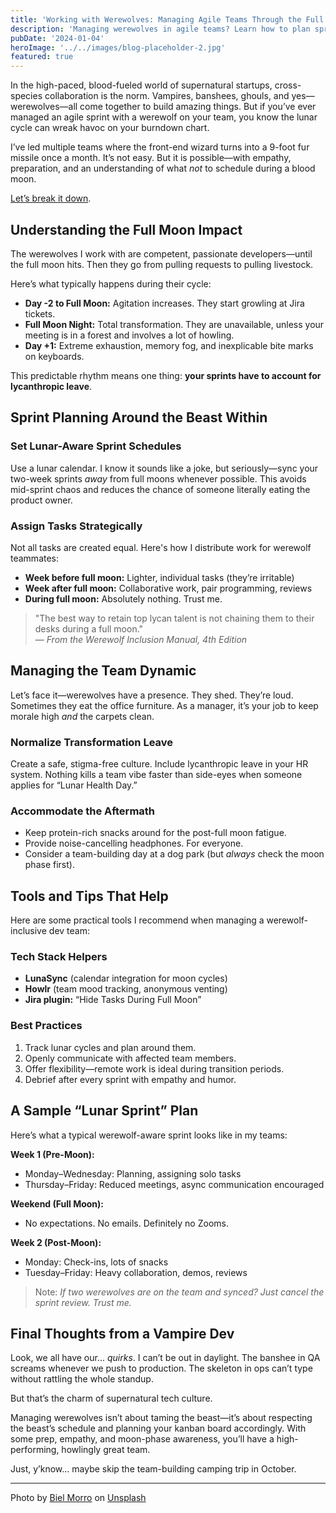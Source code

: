 ```yaml
---
title: 'Working with Werewolves: Managing Agile Teams Through the Full Moon Cycle'
description: 'Managing werewolves in agile teams? Learn how to plan sprints, avoid full moon burnout, and lead supernatural developers with empathy, humor, and lunar-aware scheduling.'
pubDate: '2024-01-04'
heroImage: '../../images/blog-placeholder-2.jpg'
featured: true
---
```


In the high-paced, blood-fueled world of supernatural startups, cross-species collaboration is the norm. Vampires, banshees, ghouls, and yes—werewolves—all come together to build amazing things. But if you’ve ever managed an agile sprint with a werewolf on your team, you know the lunar cycle can wreak havoc on your burndown chart.

I’ve led multiple teams where the front-end wizard turns into a 9-foot fur missile once a month. It’s not easy. But it is possible—with empathy, preparation, and an understanding of what *not* to schedule during a blood moon.

[Let’s break it down](#).

## Understanding the Full Moon Impact

The werewolves I work with are competent, passionate developers—until the full moon hits. Then they go from pulling requests to pulling livestock.

Here’s what typically happens during their cycle:

- **Day -2 to Full Moon:** Agitation increases. They start growling at Jira tickets.
- **Full Moon Night:** Total transformation. They are unavailable, unless your meeting is in a forest and involves a lot of howling.
- **Day +1:** Extreme exhaustion, memory fog, and inexplicable bite marks on keyboards.

This predictable rhythm means one thing: **your sprints have to account for lycanthropic leave**.

## Sprint Planning Around the Beast Within

### Set Lunar-Aware Sprint Schedules

Use a lunar calendar. I know it sounds like a joke, but seriously—sync your two-week sprints *away* from full moons whenever possible. This avoids mid-sprint chaos and reduces the chance of someone literally eating the product owner.

### Assign Tasks Strategically

Not all tasks are created equal. Here's how I distribute work for werewolf teammates:

- **Week before full moon:** Lighter, individual tasks (they’re irritable)
- **Week after full moon:** Collaborative work, pair programming, reviews
- **During full moon:** Absolutely nothing. Trust me.

> "The best way to retain top lycan talent is not chaining them to their desks during a full moon."  
> — *From the Werewolf Inclusion Manual, 4th Edition*

## Managing the Team Dynamic

Let’s face it—werewolves have a presence. They shed. They’re loud. Sometimes they eat the office furniture. As a manager, it’s your job to keep morale high *and* the carpets clean.

### Normalize Transformation Leave

Create a safe, stigma-free culture. Include lycanthropic leave in your HR system. Nothing kills a team vibe faster than side-eyes when someone applies for “Lunar Health Day.”

### Accommodate the Aftermath

- Keep protein-rich snacks around for the post-full moon fatigue.
- Provide noise-cancelling headphones. For everyone.
- Consider a team-building day at a dog park (but *always* check the moon phase first).

## Tools and Tips That Help

Here are some practical tools I recommend when managing a werewolf-inclusive dev team:

### Tech Stack Helpers

- **LunaSync** (calendar integration for moon cycles)
- **Howlr** (team mood tracking, anonymous venting)
- **Jira plugin:** “Hide Tasks During Full Moon”

### Best Practices

1. Track lunar cycles and plan around them.
2. Openly communicate with affected team members.
3. Offer flexibility—remote work is ideal during transition periods.
4. Debrief after every sprint with empathy and humor.

## A Sample “Lunar Sprint” Plan

Here’s what a typical werewolf-aware sprint looks like in my teams:

**Week 1 (Pre-Moon):**
- Monday–Wednesday: Planning, assigning solo tasks
- Thursday–Friday: Reduced meetings, async communication encouraged

**Weekend (Full Moon):**
- No expectations. No emails. Definitely no Zooms.

**Week 2 (Post-Moon):**
- Monday: Check-ins, lots of snacks
- Tuesday–Friday: Heavy collaboration, demos, reviews

> Note: *If two werewolves are on the team and synced? Just cancel the sprint review. Trust me.*

## Final Thoughts from a Vampire Dev

Look, we all have our... *quirks*. I can’t be out in daylight. The banshee in QA screams whenever we push to production. The skeleton in ops can’t type without rattling the whole standup.

But that’s the charm of supernatural tech culture.

Managing werewolves isn’t about taming the beast—it’s about respecting the beast’s schedule and planning your kanban board accordingly. With some prep, empathy, and moon-phase awareness, you’ll have a high-performing, howlingly great team.

Just, y’know... maybe skip the team-building camping trip in October.

---
Photo by <a href="https://unsplash.com/@bielmorro?utm_content=creditCopyText&utm_medium=referral&utm_source=unsplash">Biel Morro</a> on <a href="https://unsplash.com/photos/black-string-lights-J_F_003jcEQ?utm_content=creditCopyText&utm_medium=referral&utm_source=unsplash">Unsplash</a>

